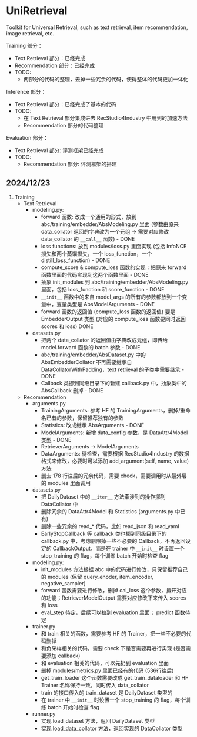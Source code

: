 # UniRetrieval
Toolkit for Universal Retrieval, such as text retrieval, item recommendation, image retrieval, etc.


Training 部分：
- Text Retrieval 部分：已经完成
- Recommendation 部分：已经完成
- TODO: 
    - 两部分的代码的整理，去掉一些冗余的代码，使得整体的代码更加一体化

Inference 部分：
- Text Retrieval 部分：已经完成了基本的代码
- TODO:
    - 在 Text Retrieval 部分集成进去 RecStudio4Industry 中用到的加速方法
    - Recommendation 部分的代码整理

Evaluation 部分：
- Text Retrieval 部分: 评测框架已经完成
- TODO:
    - Recommendation 部分: 评测框架的搭建

## 2024/12/23

1. Training
    - Text Retrieval
        - modeling.py:
            - forward 函数: 改成一个通用的形式，放到 abc/training/embedder/AbsModeling.py 里面 (参数由原来 data_collator 返回的字典改为一个元组 -> 需要对应修改 data_collator 的 `__call__` 函数) - DONE
            - loss functions: 放到 modules/loss.py 里面实现 (包括 InfoNCE 损失和两个蒸馏损失，一个 loss_function，一个 distill_loss_function) - DONE
            - compute_score & compute_loss 函数的实现：把原来 forward 函数里面的代码实现到这两个函数里面 - DONE
            - 抽象 init_modules 到 abc/training/embedder/AbsModeling.py 里面，包括 loss_function 和 score_function - DONE
            - `__init__` 函数中的来自 model_args 的所有的参数都放到一个变量中，变量类型是 AbsModelArguments - DONE
            - forward 函数的返回值 (compute_loss 函数的返回值) 要是 EmbedderOutput 类型 (对应的 compute_loss 函数要同时返回 scores 和 loss)  DONE
        - datasets.py
            - 把两个 data_collator 的返回值由字典改成元组，即传给 model.forward 函数的 batch 参数 - DONE
            - abc/training/embedder/AbsDataset.py 中的 AbsEmbedderCollator 不再需要继承自 DataCollatorWithPadding，text retrieval 的子类中需要继承 - DONE
            - Callback 类挪到同级目录下的新建 callback.py 中，抽象类中的 AbsCallback 删掉 - DONE
    - Recommendation
        - arguments.py
            - TrainingArguments: 参考 HF 的 TrainingArguments，删掉/重命名已有的参数，保留推荐独有的参数
            - Statistics: 改成继承 AbsArguments - DONE
            - ModelArguments: 新增 data_config 参数，是 DataAttr4Model 类型 - DONE
            - RetrieverArguments -> ModelArguments
            - DataArguments: 待检查，需要根据 RecStudio4Industry 的数据格式来修改，必要时可以添加 add_argument(self, name, value) 方法
            - 删去 178 行往后的冗余代码，需要 check，需要调用时从最外层的 modules 里面调用
        - datasets.py
            - 把 DailyDataset 中的 `__iter__` 方法牵涉到的操作挪到 DataCollator 中
            - 删除冗余的 DataAttr4Model 和 Statistics (arguments.py 中已有)
            - 删除一些冗余的 read_* 代码，比如 read_json 和 read_yaml
            - EarlyStopCallback 等 callback 类也挪到同级目录下的 callback.py 中，考虑删除掉一些不必要的 Callback，不再返回设定的 CallbackOutput，而是在 trainer 中 `__init__` 时设置一个 stop_training 的 flag，每个训练 batch 开始时检查 flag
        - modeling.py:
            - init_modules 方法根据 abc 中的代码进行修改，只保留推荐自己的 modules (保留 query_enoder, item_encoder, negative_sampler)
            - forward 函数需要进行修改，删掉 cal_loss 这个参数，拆开对应的功能；RetrieverModelOutput 需要对应修改下来传入 scores 和 loss
            - eval_step 待定，后续可以拉到 evaluation 里面； predict 函数待定
        - trainer.py
            - 和 train 相关的函数，需要参考 HF 的 Trainer，把一些不必要的代码删掉
            - 和负采样相关的代码，需要 check 下是否需要再进行实现 (是否需要添加 callback)
            - 和 evaluation 相关的代码，可以先扔到 evaluation 里面
            - 删掉 modules/metrics.py 里面已经有的代码 (536行往后)
            - get_train_loader 这个函数需要改成 get_train_dataloader 和 HF Trainer 名称保持一致，同时传入 data_collator
            - train 的接口传入的 train_dataset 是 DailyDataset 类型的
            - 在 trainer 中 `__init__` 时设置一个 stop_training 的 flag，每个训练 batch 开始时检查 flag
        - runner.py
            - 实现 load_dataset 方法，返回 DailyDataset 类型
            - 实现 load_data_collator 方法，返回实现的 DataCollator 类型
